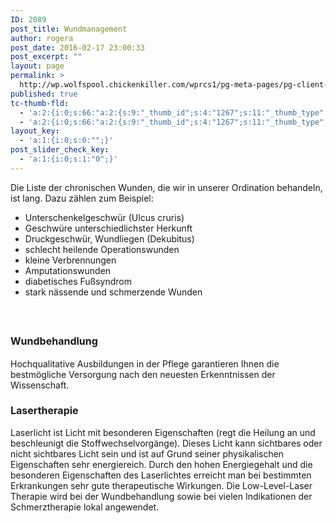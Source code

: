 ```yaml
---
ID: 2089
post_title: Wundmanagement
author: rogera
post_date: 2016-02-17 23:00:33
post_excerpt: ""
layout: page
permalink: >
  http://wp.wolfspool.chickenkiller.com/wprcs1/pg-meta-pages/pg-client-pages-rmz/kassenleistungen/wundmanagement/
published: true
tc-thumb-fld:
  - 'a:2:{i:0;s:66:"a:2:{s:9:"_thumb_id";s:4:"1267";s:11:"_thumb_type";s:7:"default";}";i:1;s:66:"a:2:{s:9:"_thumb_id";s:4:"1267";s:11:"_thumb_type";s:7:"default";}";}'
  - 'a:2:{i:0;s:66:"a:2:{s:9:"_thumb_id";s:4:"1267";s:11:"_thumb_type";s:7:"default";}";i:1;s:66:"a:2:{s:9:"_thumb_id";s:4:"1267";s:11:"_thumb_type";s:7:"default";}";}'
layout_key:
  - 'a:1:{i:0;s:0:"";}'
post_slider_check_key:
  - 'a:1:{i:0;s:1:"0";}'
---
```

Die Liste der chronischen Wunden, die wir in unserer Ordination behandeln, ist lang. Dazu zählen zum Beispiel:

<ul>
<li>Unterschenkelgeschwür (Ulcus cruris)</li>
<li>Geschwüre unterschiedlichster Herkunft</li>
<li>Druckgeschwür, Wundliegen (Dekubitus)</li>
<li>schlecht heilende Operationswunden</li>
<li>kleine Verbrennungen</li>
<li>Amputationswunden</li>
<li>diabetisches Fußsyndrom</li>
<li>stark nässende und schmerzende Wunden</li>
</ul>

&nbsp;

<div>
<h2><span style="font-size: medium;">Wundbehandlung</span></h2>
Hochqualitative Ausbildungen in der Pflege garantieren Ihnen die bestmögliche Versorgung nach den neuesten Erkenntnissen der Wissenschaft.

</div>

<div>
<h3><span style="font-size: medium;">Lasertherapie</span></h3>
Laserlicht ist Licht mit besonderen Eigenschaften (regt die Heilung an und beschleunigt die Stoffwechselvorgänge). Dieses Licht kann sichtbares oder nicht sichtbares Licht sein und ist auf Grund seiner physikalischen Eigenschaften sehr energiereich. Durch den hohen Energiegehalt und die besonderen Eigenschaften des Laserlichtes erreicht man bei bestimmten Erkrankungen sehr gute therapeutische Wirkungen. Die Low-Level-Laser Therapie wird bei der Wundbehandlung sowie bei vielen Indikationen der Schmerztherapie lokal angewendet.

</div>